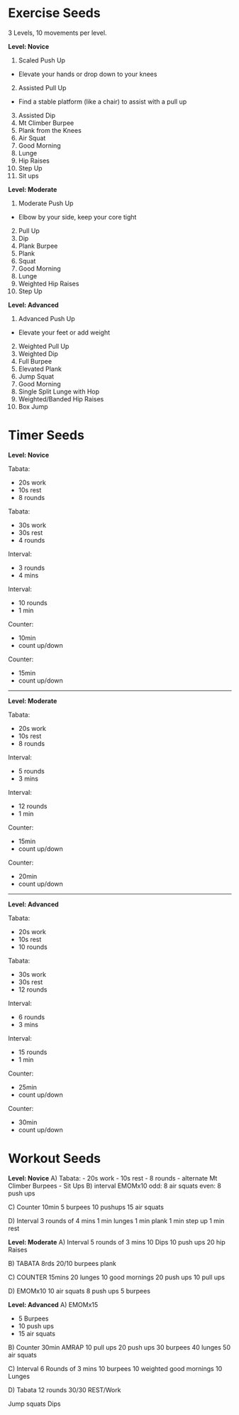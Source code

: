 # Exercise Seeds

3 Levels, 10 movements per level.

**Level: Novice**
1. Scaled Push Up
 - Elevate your hands or drop down to your knees
2. Assisted Pull Up
 - Find a stable platform (like a chair) to assist with a pull up
3. Assisted Dip
4. Mt Climber Burpee
5. Plank from the Knees
6. Air Squat
7. Good Morning
8. Lunge
9. Hip Raises
10. Step Up
11. Sit ups

**Level: Moderate**
1. Moderate Push Up
 - Elbow by your side, keep your core tight
2. Pull Up
3. Dip
4. Plank Burpee
5. Plank
6. Squat
7. Good Morning
8. Lunge
9. Weighted Hip Raises
10. Step Up

**Level: Advanced**
1. Advanced Push Up
 - Elevate your feet or add weight
2. Weighted Pull Up
3. Weighted Dip
4. Full Burpee
5. Elevated Plank
6. Jump Squat
7. Good Morning
8. Single Split Lunge with Hop
9. Weighted/Banded Hip Raises
10. Box Jump

# Timer Seeds

**Level: Novice**

Tabata:
  - 20s work
  - 10s rest
  - 8 rounds

Tabata:
  - 30s work
  - 30s rest
  - 4 rounds

Interval:
  - 3 rounds
  - 4 mins

Interval:
  - 10 rounds
  - 1 min

Counter:
  - 10min
  - count up/down

Counter:
  - 15min
  - count up/down

___
**Level: Moderate**

Tabata:
  - 20s work
  - 10s rest
  - 8 rounds


Interval:
  - 5 rounds
  - 3 mins

Interval:
 - 12 rounds
 - 1 min

 Counter:
   - 15min
   - count up/down

 Counter:
   - 20min
   - count up/down
___
**Level: Advanced**

Tabata:
  - 20s work
  - 10s rest
  - 10 rounds

Tabata:
 - 30s work
 - 30s rest
 - 12 rounds

Interval:
  - 6 rounds
  - 3 mins

Interval:
 - 15 rounds
 - 1 min

 Counter:
   - 25min
   - count up/down

 Counter:
   - 30min
   - count up/down

# Workout Seeds

**Level: Novice**
A)
Tabata:
    - 20s work
    - 10s rest
    - 8 rounds
    - alternate Mt Climber Burpees
    - Sit Ups
B)
interval
EMOMx10
odd: 8 air squats
even: 8 push ups

C)
Counter 10min
5 burpees
10 pushups
15 air squats

D)
Interval
3 rounds of 4 mins
1 min lunges
1 min plank
1 min step up
1 min rest




**Level: Moderate**
A)
Interval
5 rounds of 3 mins
10 Dips
10 push ups
20 hip Raises

B)
TABATA 8rds 20/10
burpees
plank

C)
COUNTER 15mins
20 lunges
10 good mornings
20 push ups
10 pull ups

D)
EMOMx10
10 air squats
8 push ups
5 burpees



**Level: Advanced**
A)
EMOMx15
- 5 Burpees
- 10 push ups
- 15 air squats

B)
Counter 30min
AMRAP
10 pull ups
20 push ups
30 burpees
40  lunges
50 air squats

C)
Interval
6 Rounds of 3 mins
10 burpees
10 weighted good mornings
10 Lunges

D)
Tabata
12 rounds 30/30 REST/Work

Jump squats
Dips
